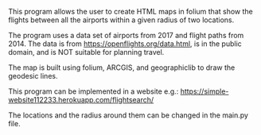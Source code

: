 This program allows the user to create HTML maps in folium that show the flights between all the airports within a given radius of two locations.

The program uses a data set of airports from 2017 and flight paths from 2014. The data is from https://openflights.org/data.html, is in the public domain, and is NOT suitable for planning travel.

The map is built using folium, ARCGIS, and geographiclib to draw the geodesic lines.

This program can be implemented in a website e.g.: https://simple-website112233.herokuapp.com/flightsearch/

The locations and the radius around them can be changed in the main.py file.
